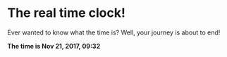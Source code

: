 # The real time clock!

Ever wanted to know what the time is? Well, your journey is about to end!

**The time is Nov 21, 2017, 09:32**